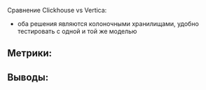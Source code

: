 Сравнение Clickhouse vs Vertica:
- оба решения являются колоночными хранилищами, удобно тестировать с одной и той же моделью

Метрики:
- 

Выводы:
-